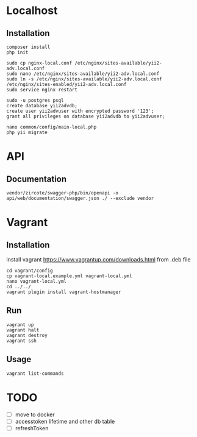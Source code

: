 # Localhost
## Installation
    composer install
    php init

    sudo cp nginx-local.conf /etc/nginx/sites-available/yii2-adv.local.conf
    sudo nano /etc/nginx/sites-available/yii2-adv.local.conf
    sudo ln -s /etc/nginx/sites-available/yii2-adv.local.conf /etc/nginx/sites-enabled/yii2-adv.local.conf
    sudo service nginx restart

    sudo -u postgres psql
    create database yii2advdb;
    create user yii2advuser with encrypted password '123';
    grant all privileges on database yii2advdb to yii2advuser;

    nano common/config/main-local.php
    php yii migrate

# API
## Documentation
    vendor/zircote/swagger-php/bin/openapi -o api/web/documentation/swagger.json ./ --exclude vendor

# Vagrant

## Installation

install vagrant https://www.vagrantup.com/downloads.html
from .deb file

    cd vagrant/config
    cp vagrant-local.example.yml vagrant-local.yml
    nano vagrant-local.yml
    cd ../../
    vagrant plugin install vagrant-hostmanager

## Run
    vagrant up
    vagrant halt
    vagrant destroy
    vagrant ssh

## Usage
    vagrant list-commands

# TODO
- [ ] move to docker
- [ ] accesstoken lifetime and other db table
- [ ] refreshToken
